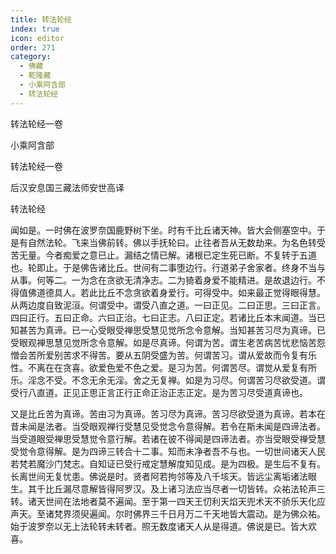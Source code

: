 ```yaml
---
title: 转法轮经
index: true
icon: editor
order: 271
category:
  - 佛藏
  - 乾隆藏
  - 小乘阿含部
  - 转法轮经
---
```


转法轮经一卷  

小乘阿含部  

转法轮经一卷  

后汉安息国三藏法师安世高译  

转法轮经  

闻如是。一时佛在波罗奈国鹿野树下坐。时有千比丘诸天神。皆大会侧塞空中。于是有自然法轮。飞来当佛前转。佛以手抚轮曰。止往者吾从无数劫来。为名色转受苦无量。今者痴爱之意已止。漏结之情已解。诸根已定生死已断。不复转于五道也。轮即止。于是佛告诸比丘。世间有二事堕边行。行道弟子舍家者。终身不当与从事。何等二。一为念在贪欲无清净志。二为猗着身爱不能精进。是故退边行。不得值佛道德具人。若此比丘不念贪欲着身爱行。可得受中。如来最正觉得眼得慧。从两边度自致泥洹。何谓受中。谓受八直之道。一曰正见。二曰正思。三曰正言。四曰正行。五曰正命。六曰正治。七曰正志。八曰正定。若诸比丘本末闻道。当已知甚苦为真谛。已一心受眼受禅思受慧见觉所念令意解。当知甚苦习尽为真谛。已受眼观禅思慧见觉所念令意解。如是尽真谛。何谓为苦。谓生老苦病苦忧悲恼苦怨憎会苦所爱别苦求不得苦。要从五阴受盛为苦。何谓苦习。谓从爱故而令复有乐性。不离在在贪喜。欲爱色爱不色之爱。是习为苦。何谓苦尽。谓觉从爱复有所乐。淫念不受。不念无余无淫。舍之无复禅。如是为习尽。何谓苦习尽欲受道。谓受行八直道。正见正思正言正行正命正治正志正定。是为苦习尽受道真谛也。  

又是比丘苦为真谛。苦由习为真谛。苦习尽为真谛。苦习尽欲受道为真谛。若本在昔未闻是法者。当受眼观禅行受慧见受觉念令意得解。若令在斯未闻是四谛法者。当受道眼受禅思受慧觉令意行解。若诸在彼不得闻是四谛法者。亦当受眼受禅受慧受觉令意得解。是为四谛三转合十二事。知而未净者吾不与也。一切世间诸天人民若梵若魔沙门梵志。自知证已受行戒定慧解度知见成。是为四极。是生后不复有。长离世间无复忧患。佛说是时。贤者阿若拘邻等及八千垓天。皆远尘离垢诸法眼生。其千比丘漏尽意解皆得阿罗汉。及上诸习法应当尽者一切皆转。众祐法轮声三转。诸天世间在法地者莫不遍闻。至于第一四天王忉利天焰天兜术天不骄乐天化应声天。至诸梵界须臾遍闻。尔时佛界三千日月万二千天地皆大震动。是为佛众祐。始于波罗奈以无上法轮转未转者。照无数度诸天人从是得道。佛说是已。皆大欢喜。  
